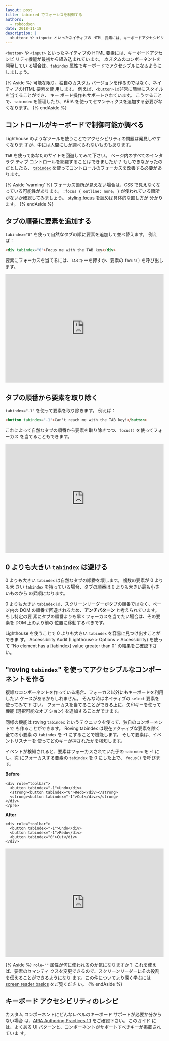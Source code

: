 ```yaml
---
layout: post
title: tabinxed でフォーカスを制御する
authors:
  - robdodson
date: 2018-11-18
description: |
  <button> や <input> といったネイティブの HTML 要素には、キーボードアクセシビリティ機能が最初から組み込まれています。 カスタムのコンポーネントを開発している場合は、tabindex 属性でキーボードでアクセシブルになるようにしましょう。.
---
```

`<button>` や `<input>` といったネイティブの HTML 要素には、キーボードアクセシビ
リティ機能が最初から組み込まれています。 *カスタム*のコンポーネントを開発してい
る場合は、`tabindex` 属性でキーボードでアクセシブルになるようにしましょう。

{% Aside %}
可能な限り、独自のカスタム バージョンを作るのではなく、ネイティブのHTML 要素を使
用します。 例えば、`<button>` は非常に簡単にスタイルを当てることができ、 キー
ボード操作もサポートされています。 こうすることで、`tabindex` を管理したり、ARIA
を使ってセマンティクスを追加する必要がなくなります。
{% endAside %}

## コントロールがキーボードで制御可能か調べる

Lighthouse のようなツールを使うことでアクセシビリティの問題は発見しやすくなりま
すが、中には人間にしか調べられないものもあります。

`TAB` を使ってあなたのサイトを回遊してみて下さい。 ページ内のすべてのインタラク
ティブ コントロールを網羅することはできましたか？ もしできなかったのだとしたら、
[`tabindex`](https://developer.mozilla.org/en-US/docs/Web/HTML/Global_attributes/tabindex)
を使ってコントロールのフォーカスを改善する必要があります。

{% Aside 'warning' %}
フォーカス箇所が見えない場合は、CSS で見えなくなっている可能性があります。
`:focus { outline: none; }` が使われている箇所がないか確認してみましょう。
[styling focus](https://web.dev/accessible/style-focus) を読めば具体的な直し方が
分かります。
{% endAside %}

## タブの順番に要素を追加する

`tabindex="0"` を使って自然なタブの順に要素を追加して並べ替えます。 例えば：

```html
<div tabindex="0">Focus me with the TAB key</div>
```


要素にフォーカスを当てるには、`TAB` キーを押すか、要素の `focus()` を呼び出します。

<div class="glitch-embed-wrap" style="height: 346px; width: 100%;">
  <iframe
    src="https://glitch.com/embed/#!/embed/tabindex-zero?path=index.html&previewSize=100&attributionHidden=true"
    alt="tabindex-zero on Glitch"
    style="height: 100%; width: 100%; border: 0;">
  </iframe>
</div>

## タブの順番から要素を取り除く

`tabindex="-1"` を使って要素を取り除きます。 例えば：

```html
<button tabindex="-1">Can't reach me with the TAB key!</button>
```

これによって自然なタブの順番から要素を取り除きつつ、`focus()` を使ってフォーカス
を当てることもできます。

<div class="glitch-embed-wrap" style="height: 346px; width: 100%;">
  <iframe
    src="https://glitch.com/embed/#!/embed/tabindex-negative-one?path=index.html&previewSize=100&attributionHidden=true"
    alt="tabindex-negative-one on Glitch"
    style="height: 100%; width: 100%; border: 0;">
  </iframe>
</div>

## 0 よりも大きい `tabindex` は避ける

0 よりも大きい `tabindex` は自然なタブの順番を壊します。 複数の要素が 0 よりも大
きい `tabindex` を持っている場合、タブの順番は 0 よりも大きい最も小さいものから
の昇順になります。

0 よりも大きい `tabindex` は、スクリーンリーダーがタブの順番ではなく、ページ内の
DOM の順番で回遊されるため、**アンチパターン** と考えられています。 もし特定の要
素にタブの順番よりも早くフォーカスを当てたい場合は、その要素を DOM 上のより前の
位置に移動するべきです。

Lighthouse を使うことで 0 よりも大きい `tabindex` を容易に見つけ出すことができま
す。 Accessibility Audit (Lighthouse > Options > Accessibility) を使って “No
element has a [tabindex] value greater than 0” の結果をご確認下さい。

## "roving `tabindex`" を使ってアクセシブルなコンポーネントを作る

複雑なコンポーネントを作っている場合、フォーカス以外にもキーボードを利用したい
ケースがあるかもしれません。 そんな時はネイティブの `select` 要素を使ってみて下
さい。 フォーカスを当てることができる上に、矢印キーを使って機能 (選択可能なオプ
ション) を追加することができます。

同様の機能は roving `tabindex` というテクニックを使って、独自のコンポーネントで
も作ることができます。 Roving tabindex は現在アクティブな要素を除く全ての小要素
の `tabindex` を -1 にすることで機能します。 そして要素は、イベントリスナーを
使ってどのキーが押されたかを検知します。

イベントが検知されると、要素はフォーカスされていた子の `tabindex` を -1 にし、次
にフォーカスする要素の `tabindex` を 0 にした上で、 `focus()` を呼びます。

**Before**

```html/2-3
<div role="toolbar">
  <button tabindex="-1">Undo</div>
  <strong><button tabindex="0">Redo</div></strong>
  <strong><button tabindex="-1">Cut</div></strong>
</div>
</pre>
```

**After**

```html/2-3
<div role="toolbar">
  <button tabindex="-1">Undo</div>
  <button tabindex="-1">Redo</div>
  <button tabindex="0">Cut</div>
</div>
```


<div class="glitch-embed-wrap" style="height: 346px; width: 100%;">
  <iframe
    src="https://glitch.com/embed/#!/embed/roving-tabindex?path=index.html&previewSize=100&attributionHidden=true"
    alt="tabindex-negative-one on Glitch"
    style="height: 100%; width: 100%; border: 0;">
  </iframe>
</div>

{% Aside %}
`role=""` 属性が何に使われるのか気になりますか？ これを使えば、要素のセマンティ
クスを変更できるので、スクリーンリーダーにその役割を伝えることができるようになり
ます。この件についてより深く学ぶには [screen reader
basics](https://web.dev/accessible/semantics-and-screen-readers) をご覧くださ
い。
{% endAside %}

## キーボード アクセシビリティのレシピ

カスタム コンポーネントにどんなレベルのキーボード サポートが必要か分からない場合
は、[ARIA Authoring Practices
1.1](https://www.w3.org/TR/wai-aria-practices-1.1/) をご確認下さい。 このガイド
には、よくある UI パターンと、コンポーネントがサポートすべきキーが掲載されていま
す。